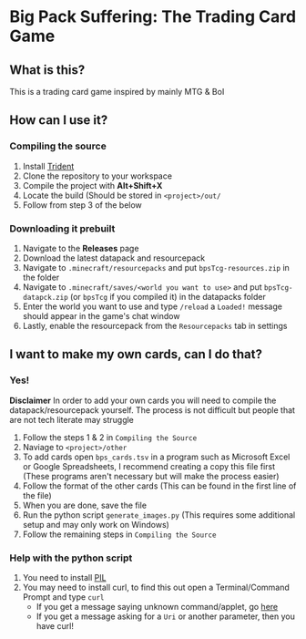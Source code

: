 # Big Pack Suffering: The Trading Card Game
## What is this?
This is a trading card game inspired by mainly MTG & BoI
## How can I use it?
### Compiling the source
1) Install [Trident](https://energyxxer.com/trident/)
2) Clone the repository to your workspace
3) Compile the project with **Alt+Shift+X**
4) Locate the build (Should be stored in ``<project>/out/``
5) Follow from step 3 of the below 
### Downloading it prebuilt
1) Navigate to the **Releases** page
2) Download the latest datapack and resourcepack
3) Navigate to ``.minecraft/resourcepacks`` and put ``bpsTcg-resources.zip`` in the folder
4) Navigate to ``.minecraft/saves/<world you want to use>`` and put ``bpsTcg-datapck.zip`` (or ``bpsTcg`` if you compiled it) in the datapacks folder
5) Enter the world you want to use and type ``/reload`` a ``Loaded!`` message should appear in the game's chat window
6) Lastly, enable the resourcepack from the ``Resourcepacks`` tab in settings
## I want to make my own cards, can I do that?
### Yes!
**Disclaimer** In order to add your own cards you will need to compile the datapack/resourcepack yourself.
The process is not difficult but people that are not tech literate may struggle

1) Follow the steps 1 & 2 in ``Compiling the Source``
2) Naviage to ``<project>/other``
3) To add cards open ``bps_cards.tsv`` in a program such as Microsoft Excel or Google Spreadsheets, I recommend creating a copy this file first (These programs aren't necessary but will make the 
process easier)
4) Follow the format of the other cards (This can be found in the first line of the file)
5) When you are done, save the file
6) Run the python script ``generate_images.py`` (This requires some additional setup and may only work on Windows)
7) Follow the remaining steps in ``Compiling the Source``

### Help with the python script
1) You need to install [PIL](https://pypi.org/project/Pillow/)
2) You may need to install curl, to find this out open a Terminal/Command Prompt and type ``curl``
   - If you get a message saying unknown command/applet, go [here](https://stackoverflow.com/a/16216825)
   - If you get a message asking for a ``Uri`` or another parameter, then you have curl!

